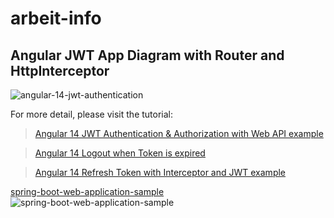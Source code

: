 # arbeit-info
## Angular JWT App Diagram with Router and HttpInterceptor
![angular-14-jwt-authentication](angular-14-jwt-authentication.png)

For more detail, please visit the tutorial:
> [Angular 14 JWT Authentication & Authorization with Web API example](https://www.bezkoder.com/angular-14-jwt-auth/)

> [Angular 14 Logout when Token is expired](https://www.bezkoder.com/logout-when-token-expired-angular-14/)

> [Angular 14 Refresh Token with Interceptor and JWT example](https://www.bezkoder.com/angular-14-refresh-token/)

[spring-boot-web-application-sample](https://github.com/alexmntmnk/spring-boot-web-application-sample)
![spring-boot-web-application-sample](https://github.com/alexmntmnk/spring-boot-web-application-sample)


